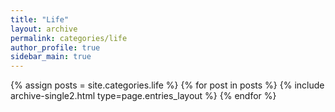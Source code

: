 ```yaml
---
title: "Life"
layout: archive
permalink: categories/life
author_profile: true
sidebar_main: true
---
```


{% assign posts = site.categories.life %}
{% for post in posts %} {% include archive-single2.html type=page.entries_layout %} {% endfor %}
